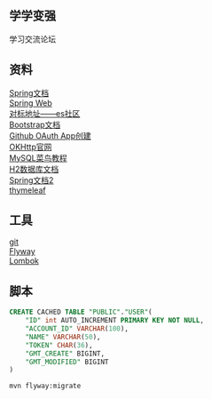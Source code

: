 ## 学学变强
学习交流论坛

## 资料
[Spring文档](https://spring.io/guides)  
[Spring Web](https://spring.io/guides/gs/serving-web-content/)  
[对标地址——es社区](https://elasticsearch.cn/explore)  
[Bootstrap文档](https://v3.bootcss.com/getting-started/)  
[Github OAuth App创建](https://docs.github.com/en/developers/apps/creating-an-oauth-app)  
[OKHttp官网](https://square.github.io/okhttp/)  
[MySQL菜鸟教程](https://www.runoob.com/mysql/mysql-tutorial.html)  
[H2数据库文档](https://www.h2database.com/html/quickstart.html)  
[Spring文档2](https://docs.spring.io/spring-boot/docs/2.0.0.RC1/reference/htmlsingle/#boot-features-connect-to-production-database)  
[thymeleaf](https://www.thymeleaf.org/doc/tutorials/3.0/usingthymeleaf.html)

## 工具
[ git ](https://git-scm.com/download)  
[Flyway](https://flywaydb.org/getstarted/firststeps/maven)  
[Lombok](https://projectlombok.org/)

## 脚本
```sql
CREATE CACHED TABLE "PUBLIC"."USER"(
    "ID" int AUTO_INCREMENT PRIMARY KEY NOT NULL,
    "ACCOUNT_ID" VARCHAR(100),
    "NAME" VARCHAR(50),
    "TOKEN" CHAR(36),
    "GMT_CREATE" BIGINT,
    "GMT_MODIFIED" BIGINT
)


```

``` bash
mvn flyway:migrate
```
